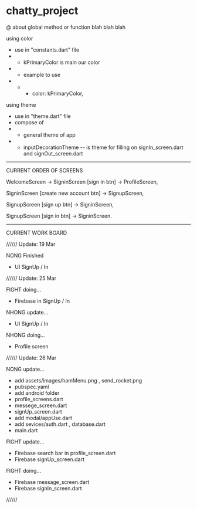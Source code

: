 # chatty_project

@ about global method or function blah blah blah

using color
- use in "constants.dart" file
- - kPrimaryColor is main our color
- - example to use
- - - color: kPrimaryColor,

using theme
- use in "theme.dart" file
- compose of
- - general theme of app
- - inputDecorationTheme -- is theme for filling on signIn_screen.dart and signOut_screen.dart

-------------------------------------------------------------

CURRENT ORDER OF SCREENS

WelcomeScreen -> SigninScreen [sign in btn] -> ProfileScreen,

SigninScreen [create new account btn] -> SignupScreen,

SignupScreen [sign up btn] -> SigninScreen,

SignupScreen [sign in btn] -> SigninScreen.

-------------------------------------------------------------

CURRENT WORK BOARD

////// Update: 19 Mar

NONG Finished
- UI SignUp / In

////// Update: 25 Mar

FIGHT doing...
- Firebase in SignUp / In

NHONG update...
- UI SignUp / In

NHONG doing...
- Profile screen

////// Update: 26 Mar

NONG update...
- add assets/images/hamMenu.png , send_rocket.png
- pubspec.yaml
- add android folder
- profile_screens.dart
- messege_screen.dart
- signUp_screen.dart
- add modal/appUse.dart
- add sevices/auth.dart , database.dart
- main.dart

FIGHT update...
- Firebase search bar in profile_screen.dart
- Firebase signUp_screen.dart

FIGHT doing...
- Firebase message_screen.dart
- Firebase signIn_screen.dart

//////
